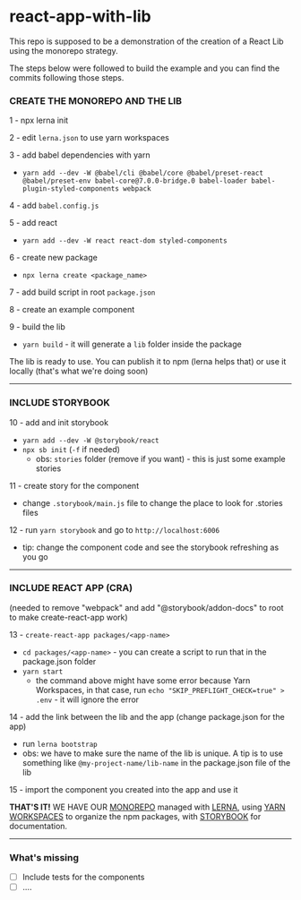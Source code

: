 # react-app-with-lib

This repo is supposed to be a demonstration of the creation of a React Lib using the monorepo strategy.

The steps below were followed to build the example and you can find the commits following those steps.

### CREATE THE MONOREPO AND THE LIB

1 - npx lerna init

2 - edit `lerna.json` to use yarn workspaces

3 - add babel dependencies with yarn
- `yarn add --dev -W @babel/cli @babel/core @babel/preset-react @babel/preset-env babel-core@7.0.0-bridge.0 babel-loader babel-plugin-styled-components webpack`

4 - add `babel.config.js`

5 - add react
- `yarn add --dev -W react react-dom styled-components`

6 - create new package
- `npx lerna create <package_name>`

7 - add build script in root `package.json`

8 - create an example component

9 - build the lib
- `yarn build` - it will generate a `lib` folder inside the package

The lib is ready to use. You can publish it to npm (lerna helps that) or use it locally (that's what we're doing soon)

----

### INCLUDE STORYBOOK

10 - add and init storybook
- `yarn add --dev -W @storybook/react`
- `npx sb init` (`-f` if needed)
    - obs: `stories` folder (remove if you want) - this is just some example stories

11 - create story for the component
- change `.storybook/main.js` file to change the place to look for .stories files

12 - run `yarn storybook` and go to `http://localhost:6006`
 - tip: change the component code and see the storybook refreshing as you go

 ----

### INCLUDE REACT APP (CRA)

(needed to remove "webpack" and add "@storybook/addon-docs" to root to make create-react-app work)

13 - `create-react-app packages/<app-name>`
- `cd packages/<app-name>` - you can create a script to run that in the package.json folder
- `yarn start`
    - the command above might have some error because Yarn Workspaces, in that case, run `echo "SKIP_PREFLIGHT_CHECK=true" > .env` - it will ignore the error

14 - add the link between the lib and the app (change package.json for the app)
- run `lerna bootstrap`
- obs: we have to make sure the name of the lib is unique. A tip is to use something like `@my-project-name/lib-name` in the package.json file of the lib

15 - import the component you created into the app and use it

**THAT'S IT!**
WE HAVE OUR [MONOREPO](https://www.toptal.com/front-end/guide-to-monorepos) managed with [LERNA](https://github.com/lerna/lerna), using [YARN WORKSPACES](https://classic.yarnpkg.com/en/docs/workspaces/) to organize the npm packages, with [STORYBOOK](https://storybook.js.org/docs/react/get-started/introduction) for documentation.

---


### What's missing
- [ ] Include tests for the components
- [ ] ....